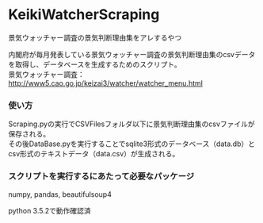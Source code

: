 # KeikiWatcherScraping
景気ウォッチャー調査の景気判断理由集をアレするやつ

内閣府が毎月発表している景気ウォッチャー調査の景気判断理由集のcsvデータを取得し、データベースを生成するためのスクリプト。  
景気ウォッチャー調査：http://www5.cao.go.jp/keizai3/watcher/watcher_menu.html

### 使い方
Scraping.pyの実行でCSVFilesフォルダ以下に景気判断理由集のcsvファイルが保存される。  
その後DataBase.pyを実行することでsqlite3形式のデータベース（data.db）とcsv形式のテキストデータ（data.csv）が生成される。

### スクリプトを実行するにあたって必要なパッケージ
numpy, pandas, beautifulsoup4  

python 3.5.2で動作確認済
